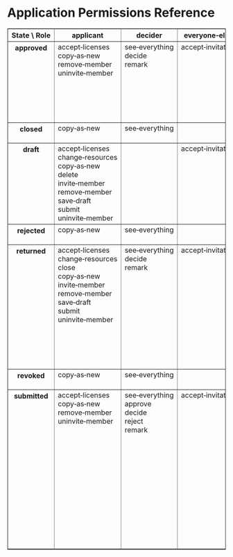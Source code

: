 # Application Permissions Reference

<table border="1"><tr><th>State \ Role</th><th>applicant</th><th>decider</th><th>everyone‑else</th><th>handler</th><th>member</th><th>past‑decider</th><th>past‑reviewer</th><th>reporter</th><th>reviewer</th></tr><tr><th valign="top">approved</th><td valign="top"><!-- role: applicant --><div>accept‑licenses</div><div>copy‑as‑new</div><div>remove‑member</div><div>uninvite‑member</div></td><td valign="top"><!-- role: decider --><div>see‑everything</div><div>decide</div><div>remark</div></td><td valign="top"><!-- role: everyone-else --><div>accept‑invitation</div></td><td valign="top"><!-- role: handler --><div>see‑everything</div><div>add‑member</div><div>change‑resources</div><div>close</div><div>invite‑member</div><div>remark</div><div>remove‑member</div><div>revoke</div><div>uninvite‑member</div></td><td valign="top"><!-- role: member --><div>accept‑licenses</div><div>copy‑as‑new</div></td><td valign="top"><!-- role: past-decider --><div>see‑everything</div><div>remark</div></td><td valign="top"><!-- role: past-reviewer --><div>see‑everything</div><div>remark</div></td><td valign="top"><!-- role: reporter --><div>see‑everything</div></td><td valign="top"><!-- role: reviewer --><div>see‑everything</div><div>remark</div><div>review</div></td></tr><tr><th valign="top">closed</th><td valign="top"><!-- role: applicant --><div>copy‑as‑new</div></td><td valign="top"><!-- role: decider --><div>see‑everything</div></td><td valign="top"><!-- role: everyone-else --></td><td valign="top"><!-- role: handler --><div>see‑everything</div><div>remark</div></td><td valign="top"><!-- role: member --><div>copy‑as‑new</div></td><td valign="top"><!-- role: past-decider --><div>see‑everything</div></td><td valign="top"><!-- role: past-reviewer --><div>see‑everything</div></td><td valign="top"><!-- role: reporter --><div>see‑everything</div></td><td valign="top"><!-- role: reviewer --><div>see‑everything</div></td></tr><tr><th valign="top">draft</th><td valign="top"><!-- role: applicant --><div>accept‑licenses</div><div>change‑resources</div><div>copy‑as‑new</div><div>delete</div><div>invite‑member</div><div>remove‑member</div><div>save‑draft</div><div>submit</div><div>uninvite‑member</div></td><td valign="top"><!-- role: decider --></td><td valign="top"><!-- role: everyone-else --><div>accept‑invitation</div></td><td valign="top"><!-- role: handler --></td><td valign="top"><!-- role: member --><div>accept‑licenses</div><div>copy‑as‑new</div></td><td valign="top"><!-- role: past-decider --></td><td valign="top"><!-- role: past-reviewer --></td><td valign="top"><!-- role: reporter --><div>see‑everything</div></td><td valign="top"><!-- role: reviewer --></td></tr><tr><th valign="top">rejected</th><td valign="top"><!-- role: applicant --><div>copy‑as‑new</div></td><td valign="top"><!-- role: decider --><div>see‑everything</div></td><td valign="top"><!-- role: everyone-else --></td><td valign="top"><!-- role: handler --><div>see‑everything</div><div>remark</div></td><td valign="top"><!-- role: member --><div>copy‑as‑new</div></td><td valign="top"><!-- role: past-decider --><div>see‑everything</div></td><td valign="top"><!-- role: past-reviewer --><div>see‑everything</div></td><td valign="top"><!-- role: reporter --><div>see‑everything</div></td><td valign="top"><!-- role: reviewer --><div>see‑everything</div></td></tr><tr><th valign="top">returned</th><td valign="top"><!-- role: applicant --><div>accept‑licenses</div><div>change‑resources</div><div>close</div><div>copy‑as‑new</div><div>invite‑member</div><div>remove‑member</div><div>save‑draft</div><div>submit</div><div>uninvite‑member</div></td><td valign="top"><!-- role: decider --><div>see‑everything</div><div>decide</div><div>remark</div></td><td valign="top"><!-- role: everyone-else --><div>accept‑invitation</div></td><td valign="top"><!-- role: handler --><div>see‑everything</div><div>add‑licenses</div><div>add‑member</div><div>assign‑external‑id</div><div>change‑applicant</div><div>change‑resources</div><div>close</div><div>invite‑decider</div><div>invite‑member</div><div>invite‑reviewer</div><div>remark</div><div>remove‑member</div><div>request‑review</div><div>uninvite‑member</div></td><td valign="top"><!-- role: member --><div>accept‑licenses</div><div>copy‑as‑new</div></td><td valign="top"><!-- role: past-decider --><div>see‑everything</div><div>remark</div></td><td valign="top"><!-- role: past-reviewer --><div>see‑everything</div><div>remark</div></td><td valign="top"><!-- role: reporter --><div>see‑everything</div></td><td valign="top"><!-- role: reviewer --><div>see‑everything</div><div>remark</div><div>review</div></td></tr><tr><th valign="top">revoked</th><td valign="top"><!-- role: applicant --><div>copy‑as‑new</div></td><td valign="top"><!-- role: decider --><div>see‑everything</div></td><td valign="top"><!-- role: everyone-else --></td><td valign="top"><!-- role: handler --><div>see‑everything</div><div>remark</div></td><td valign="top"><!-- role: member --><div>copy‑as‑new</div></td><td valign="top"><!-- role: past-decider --><div>see‑everything</div></td><td valign="top"><!-- role: past-reviewer --><div>see‑everything</div></td><td valign="top"><!-- role: reporter --><div>see‑everything</div></td><td valign="top"><!-- role: reviewer --><div>see‑everything</div></td></tr><tr><th valign="top">submitted</th><td valign="top"><!-- role: applicant --><div>accept‑licenses</div><div>copy‑as‑new</div><div>remove‑member</div><div>uninvite‑member</div></td><td valign="top"><!-- role: decider --><div>see‑everything</div><div>approve</div><div>decide</div><div>reject</div><div>remark</div></td><td valign="top"><!-- role: everyone-else --><div>accept‑invitation</div></td><td valign="top"><!-- role: handler --><div>see‑everything</div><div>add‑licenses</div><div>add‑member</div><div>approve</div><div>assign‑external‑id</div><div>change‑applicant</div><div>change‑resources</div><div>close</div><div>invite‑decider</div><div>invite‑member</div><div>invite‑reviewer</div><div>reject</div><div>remark</div><div>remove‑member</div><div>request‑decision</div><div>request‑review</div><div>return</div><div>uninvite‑member</div></td><td valign="top"><!-- role: member --><div>accept‑licenses</div><div>copy‑as‑new</div></td><td valign="top"><!-- role: past-decider --><div>see‑everything</div><div>remark</div></td><td valign="top"><!-- role: past-reviewer --><div>see‑everything</div><div>remark</div></td><td valign="top"><!-- role: reporter --><div>see‑everything</div></td><td valign="top"><!-- role: reviewer --><div>see‑everything</div><div>remark</div><div>review</div></td></tr></table>